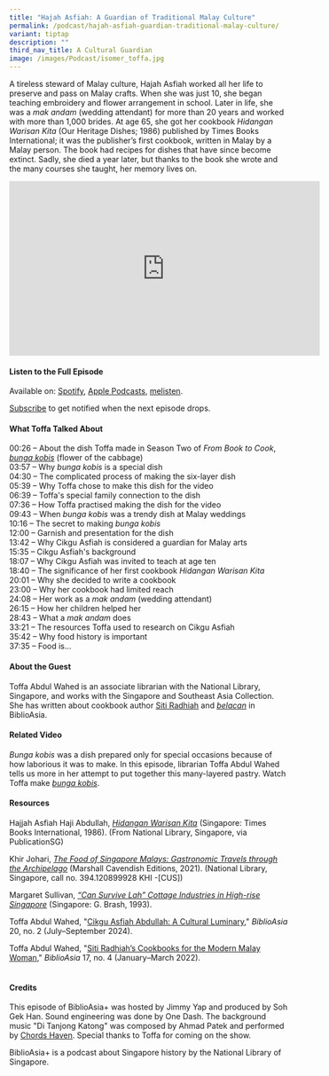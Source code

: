 ```yaml
---
title: "Hajah Asfiah: A Guardian of Traditional Malay Culture"
permalink: /podcast/hajah-asfiah-guardian-traditional-malay-culture/
variant: tiptap
description: ""
third_nav_title: A Cultural Guardian
image: /images/Podcast/isomer_toffa.jpg
---
```

<p>A tireless steward of Malay culture, Hajah Asfiah worked all her life
to preserve and pass on Malay crafts. When she was just 10, she began teaching
embroidery and flower arrangement in school. Later in life, she was a <em>mak andam</em> (wedding
attendant) for more than 20 years and worked with more than 1,000 brides.
At age 65, she got her cookbook <em>Hidangan Warisan Kita</em> (Our Heritage
Dishes; 1986) published by Times Books International; it was the publisher’s
first cookbook, written in Malay by a Malay person. The book had recipes
for dishes that have since become extinct. Sadly, she died a year later,
but thanks to the book she wrote and the many courses she taught, her memory
lives on.
<br>
</p>
<div class="iframe-wrapper">
<iframe height="315" width="560" allowfullscreen="true" frameborder="0" src="https://www.youtube.com/embed/oDLqIDuvEgQ?si=U2UHRb1ByU7fQuNa"></iframe>
</div>
<p></p>
<h4><strong>Listen to the Full Episode</strong></h4>
<p>Available on: <a href="https://open.spotify.com/episode/4kSvlSQUpzOHIGVEYKv8hV" rel="noopener noreferrer nofollow" target="_blank">Spotify</a>,
<a href="https://podcasts.apple.com/us/podcast/hajah-asfiah-a-guardian-for-traditional-malay-culture/id1688142751?i=1000655363656" rel="noopener noreferrer nofollow" target="_blank">Apple Podcasts</a>, <a href="https://www.melisten.sg/podcast/playlist/BiblioAsia%2B-2115156/Hajah-Asfiah--A-Guardian-for-Traditional-Malay-Culture-2460371" rel="noopener noreferrer nofollow" target="_blank">melisten</a>.</p>
<p><a href="https://open.spotify.com/show/66PYiIthr1KqQhJ82XH4DN" rel="noopener noreferrer nofollow" target="_blank"><u>Subscribe</u></a> to
get notified when the next episode drops.</p>
<p></p>
<h4><strong>What Toffa Talked About</strong></h4>
<p>00:26 – About the dish Toffa made in Season Two of <em>From Book to Cook</em>, <em><a href="https://biblioasia.nlb.gov.sg/videos/bunga-kobis/" rel="noopener noreferrer nofollow" target="_blank">bunga kobis</a> </em>(flower
of the cabbage)
<br>03:57 – Why <em>bunga kobis</em> is a special dish
<br>04:30 – The complicated process of making the six-layer dish
<br>05:39 – Why Toffa chose to make this dish for the video
<br>06:39 – Toffa's special family connection to the dish
<br>07:36 – How Toffa practised making the dish for the video
<br>09:43 – When <em>bunga kobis</em> was a trendy dish at Malay weddings
<br>10:16 – The secret to making <em>bunga kobis</em> 
<br>12:00 – Garnish and presentation for the dish
<br>13:42 – Why Cikgu Asfiah is considered a guardian for Malay arts
<br>15:35 – Cikgu Asfiah's background
<br>18:07 – Why Cikgu Asfiah was invited to teach at age ten
<br>18:40 – The significance of her first cookbook <em>Hidangan Warisan Kita</em> 
<br>20:01 – Why she decided to write a cookbook
<br>23:00 – Why her cookbook had limited reach
<br>24:08 – Her work as a <em>mak andam </em>(wedding attendant)
<br>26:15 – How her children helped her
<br>28:43 – What a <em>mak andam </em>does
<br>33:21 – The resources Toffa used to research on Cikgu Asfiah
<br>35:42 – Why food history is important
<br>37:35 – Food is…</p>
<h4><strong>About the Guest</strong></h4>
<p>Toffa Abdul Wahed<strong><em> </em></strong>is an associate librarian
with the National Library, Singapore, and works with the Singapore and
Southeast Asia Collection. She has written about cookbook author <a href="https://biblioasia.nlb.gov.sg/vol-17/issue-4/jan-to-mar-2022/siti-radhiah-cookbooks/" rel="noopener noreferrer" target="_blank"><u>Siti Radhiah</u></a> and <em><a href="https://biblioasia.nlb.gov.sg/vol-19/issue-1/apr-jun-2023/shrimp-paste-belacan/" rel="noopener noreferrer" target="_blank"><u>belacan</u></a></em> in
BiblioAsia.</p>
<p></p>
<h4><strong>Related Video</strong></h4>
<p><em>Bunga kobis</em> was a dish prepared only for special occasions because
of how laborious it was to make. In this episode, librarian Toffa Abdul
Wahed tells us more in her attempt to put together this many-layered pastry.
Watch Toffa make <em><a href="https://biblioasia.nlb.gov.sg/videos/bunga-kobis/" rel="noopener noreferrer nofollow" target="_blank">bunga kobis</a></em>.</p>
<h4><strong>Resources</strong></h4>
<p>Hajjah Asfiah Haji Abdullah, <em><a href="https://eservice.nlb.gov.sg/redir/itemdetails?bid=4080178" rel="noopener noreferrer nofollow" target="_blank"><u>Hidangan Warisan Kita</u></a></em> (Singapore:
Times Books International, 1986). (From National Library, Singapore, via
PublicationSG)</p>
<p>Khir Johari, <em><a href="https://eservice.nlb.gov.sg/redir/itemdetails?bid=205498204" rel="noopener noreferrer" target="_blank"><u>The Food of Singapore Malays: Gastronomic Travels through the Archipelago</u></a></em> (Marshall
Cavendish Editions, 2021). (National Library, Singapore, call no. 394.120899928
KHI -[CUS])</p>
<p>Margaret Sullivan, <em><a href="https://eservice.nlb.gov.sg/redir/itemdetails?bid=8744384" rel="noopener noreferrer nofollow" target="_blank">“Can Survive Lah” Cottage Industries in High-rise Singapore</a></em> (Singapore:
G. Brash, 1993).</p>
<p>Toffa Abdul Wahed, "<a href="https://biblioasia.nlb.gov.sg/vol-20/issue-2/jul-sep-2024/asfiah-abdullah-cookbook/" rel="noopener noreferrer nofollow" target="_blank">Cikgu Asfiah Abdullah: A Cultural Luminary</a>," <em>BiblioAsia </em>20,
no. 2 (July–September 2024).</p>
<p>Toffa Abdul Wahed, "<a href="https://biblioasia.nlb.gov.sg/vol-17/issue-4/jan-to-mar-2022/siti-radhiah-cookbooks/" rel="noopener noreferrer nofollow" target="_blank">Siti Radhiah’s Cookbooks for the Modern Malay Woman</a>," <em>BiblioAsia </em>17,
no. 4 (January–March 2022).</p>
<h4><br><strong>Credits</strong></h4>
<p>This episode of BiblioAsia+ was hosted by Jimmy Yap and produced by Soh
Gek Han. Sound engineering was done by One Dash. The background music "Di
Tanjong Katong" was composed by Ahmad Patek and performed by&nbsp;<a href="https://www.youtube.com/watch?v=uA2v7ka5TAI" rel="noopener noreferrer" target="_blank"><u>Chords Haven</u></a>.
Special thanks to Toffa for coming on the show.</p>
<p>BiblioAsia+ is a podcast about Singapore history by the National Library
of Singapore.</p>
<p></p>